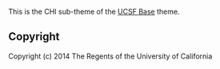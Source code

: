 This is the CHI sub-theme of the [UCSF Base](https://github.com/ucsf-drupal/ucsf_base) theme.

## Copyright

Copyright (c) 2014 The Regents of the University of California
